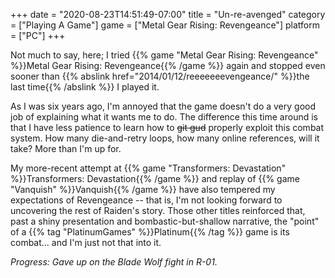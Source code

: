 +++
date = "2020-08-23T14:51:49-07:00"
title = "Un-re-avenged"
category = ["Playing A Game"]
game = ["Metal Gear Rising: Revengeance"]
platform = ["PC"]
+++

Not much to say, here; I tried {{% game "Metal Gear Rising: Revengeance" %}}Metal Gear Rising: Revengeance{{% /game %}} again and stopped even sooner than {{% abslink href="2014/01/12/reeeeeeevengeance/" %}}the last time{{% /abslink %}} I played it.

As I was six years ago, I'm annoyed that the game doesn't do a very good job of explaining what it wants me to do.  The difference this time around is that I have less patience to learn how to <s>git gud</s> properly exploit this combat system.  How many die-and-retry loops, how many online references, will it take?  More than I'm up for.

My more-recent attempt at {{% game "Transformers: Devastation" %}}Transformers: Devastation{{% /game %}} and replay of {{% game "Vanquish" %}}Vanquish{{% /game %}} have also tempered my expectations of Revengeance -- that is, I'm not looking forward to uncovering the rest of Raiden's story.  Those other titles reinforced that, past a shiny presentation and bombastic-but-shallow narrative, the "point" of a {{% tag "PlatinumGames" %}}Platinum{{% /tag %}} game is its combat... and I'm just not that into it.

<i>Progress: Gave up on the Blade Wolf fight in R-01.</i>
